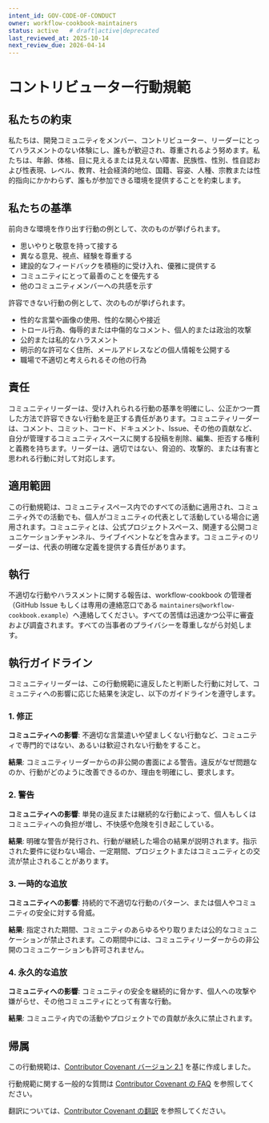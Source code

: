 ```yaml
---
intent_id: GOV-CODE-OF-CONDUCT
owner: workflow-cookbook-maintainers
status: active   # draft|active|deprecated
last_reviewed_at: 2025-10-14
next_review_due: 2026-04-14
---
```


# コントリビューター行動規範

## 私たちの約束

私たちは、開発コミュニティをメンバー、コントリビューター、リーダーにとってハラスメントのない体験にし、誰もが歓迎され、尊重されるよう努めます。私たちは、年齢、体格、目に見えるまたは見えない障害、民族性、性別、性自認および性表現、レベル、教育、社会経済的地位、国籍、容姿、人種、宗教または性的指向にかかわらず、誰もが参加できる環境を提供することを約束します。

## 私たちの基準

前向きな環境を作り出す行動の例として、次のものが挙げられます。

- 思いやりと敬意を持って接する
- 異なる意見、視点、経験を尊重する
- 建設的なフィードバックを積極的に受け入れ、優雅に提供する
- コミュニティにとって最善のことを優先する
- 他のコミュニティメンバーへの共感を示す

許容できない行動の例として、次のものが挙げられます。

- 性的な言葉や画像の使用、性的な関心や接近
- トロール行為、侮辱的または中傷的なコメント、個人的または政治的攻撃
- 公的または私的なハラスメント
- 明示的な許可なく住所、メールアドレスなどの個人情報を公開する
- 職場で不適切と考えられるその他の行為

## 責任

コミュニティリーダーは、受け入れられる行動の基準を明確にし、公正かつ一貫した方法で許容できない行動を是正する責任があります。コミュニティリーダーは、コメント、コミット、コード、ドキュメント、Issue、その他の貢献など、自分が管理するコミュニティスペースに関する投稿を削除、編集、拒否する権利と義務を持ちます。リーダーは、適切ではない、脅迫的、攻撃的、または有害と思われる行動に対して対応します。

## 適用範囲

この行動規範は、コミュニティスペース内でのすべての活動に適用され、コミュニティ外での活動でも、個人がコミュニティの代表として活動している場合に適用されます。コミュニティとは、公式プロジェクトスペース、関連する公開コミュニケーションチャンネル、ライブイベントなどを含みます。コミュニティのリーダーは、代表の明確な定義を提供する責任があります。

## 執行

不適切な行動やハラスメントに関する報告は、workflow-cookbook の管理者（GitHub Issue もしくは専用の連絡窓口である `maintainers@workflow-cookbook.example`）へ連絡してください。すべての苦情は迅速かつ公平に審査および調査されます。すべての当事者のプライバシーを尊重しながら対処します。

## 執行ガイドライン

コミュニティリーダーは、この行動規範に違反したと判断した行動に対して、コミュニティへの影響に応じた結果を決定し、以下のガイドラインを遵守します。

### 1. 修正

**コミュニティへの影響**: 不適切な言葉遣いや望ましくない行動など、コミュニティで専門的ではない、あるいは歓迎されない行動をすること。

**結果**: コミュニティリーダーからの非公開の書面による警告。違反がなぜ問題なのか、行動がどのように改善できるのか、理由を明確にし、要求します。

### 2. 警告

**コミュニティへの影響**: 単発の違反または継続的な行動によって、個人もしくはコミュニティへの負担が増し、不快感や危険を引き起こしている。

**結果**: 明確な警告が発行され、行動が継続した場合の結果が説明されます。指示された要件に従わない場合、一定期間、プロジェクトまたはコミュニティとの交流が禁止されることがあります。

### 3. 一時的な追放

**コミュニティへの影響**: 持続的で不適切な行動のパターン、または個人やコミュニティの安全に対する脅威。

**結果**: 指定された期間、コミュニティのあらゆるやり取りまたは公的なコミュニケーションが禁止されます。この期間中には、コミュニティリーダーからの非公開のコミュニケーションも許可されません。

### 4. 永久的な追放

**コミュニティへの影響**: コミュニティの安全を継続的に脅かす、個人への攻撃や嫌がらせ、その他コミュニティにとって有害な行動。

**結果**: コミュニティ内での活動やプロジェクトでの貢献が永久に禁止されます。

## 帰属

この行動規範は、[Contributor Covenant バージョン 2.1](https://www.contributor-covenant.org/version/2/1/code_of_conduct.html) を基に作成しました。

行動規範に関する一般的な質問は [Contributor Covenant の FAQ](https://www.contributor-covenant.org/faq) を参照してください。

翻訳については、[Contributor Covenant の翻訳](https://www.contributor-covenant.org/translations) を参照してください。
